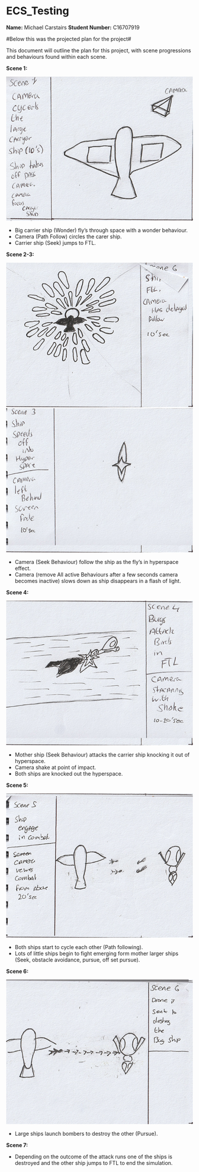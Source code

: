 # ECS_Testing

**Name:** Michael Carstairs
**Student Number:** C16707919




#Below this was the projected plan for the project#

This document will outline the plan for this project, with scene progressions and behaviours found within each scene. 

**Scene 1:** 

![Scene_One](https://github.com/Ignisdeus/ECS_Testing/blob/master/Images/Scene_One.jpg)
 
-	Big carrier ship (Wonder) fly’s through space with a wonder behaviour. 
-	Camera (Path Follow) circles the carer ship.
-	Carrier ship (Seek) jumps to FTL.

**Scene 2-3:**

  ![Scene_Two](https://github.com/Ignisdeus/ECS_Testing/blob/master/Images/Scene_Two.jpg)
  ![Scene_Three](https://github.com/Ignisdeus/ECS_Testing/blob/master/Images/Scene_Three.jpg)
-	Camera (Seek Behaviour) follow the ship as the fly’s in hyperspace effect. 
-	Camera (remove All active Behaviours after a few seconds camera becomes inactive) slows down as ship disappears in a flash of light. 
 
**Scene 4:** 

 ![Scene_Four](https://github.com/Ignisdeus/ECS_Testing/blob/master/Images/Scene_Four.jpg)
-	Mother ship (Seek Behaviour) attacks the carrier ship knocking it out of hyperspace.
-	Camera shake at point of impact. 
-	Both ships are knocked out the hyperspace. 

**Scene 5:** 

 ![Scene_Five](https://github.com/Ignisdeus/ECS_Testing/blob/master/Images/Scene_Five.jpg)
-	Both ships start to cycle each other (Path following).
-	Lots of little ships begin to fight emerging form mother larger ships (Seek, obstacle avoidance, pursue, off set pursue).

**Scene 6:** 

 ![Scene_Six](https://github.com/Ignisdeus/ECS_Testing/blob/master/Images/Scene_Six.jpg)
-	Large ships launch bombers to destroy the other (Pursue).

**Scene 7:** 

-	Depending on the outcome of the attack runs one of the ships is destroyed and the other ship jumps to FTL to end the simulation. 
 
